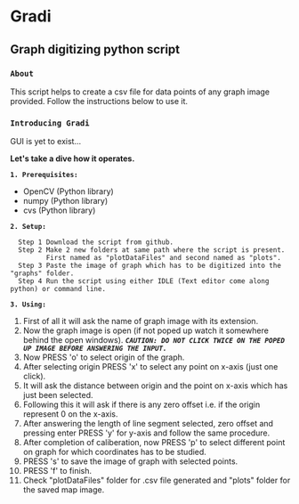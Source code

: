 # Gradi
Graph digitizing python script 
---------------------------------------------------------------------------------------------------------------------------------------
### ```About```
This script helps to create a csv file for data points of any graph image provided. Follow the instructions below to use it.

### ```Introducing Gradi```
GUI is yet to exist...

**Let's take a dive how it operates.**

**```1. Prerequisites:```** 
  * OpenCV (Python library)
  * numpy (Python library)
  * cvs (Python library)

**```2. Setup:```**
```
  Step 1 Download the script from github.
  Step 2 Make 2 new folders at same path where the script is present. 
         First named as "plotDataFiles" and second named as "plots".
  Step 3 Paste the image of graph which has to be digitized into the "graphs" folder.
  Step 4 Run the script using either IDLE (Text editor come along python) or command line.
```

**```3. Using:```**
  1. First of all it will ask the name of graph image with its extension.
  2. Now the graph image is open (if not poped up watch it somewhere behind the open windows).
    ***```CAUTION: DO NOT CLICK TWICE ON THE POPED UP IMAGE BEFORE ANSWERING THE INPUT.```***
  3. Now PRESS 'o' to select origin of the graph.
  4. After selecting origin PRESS 'x' to select any point on x-axis (just one click).
  5. It will ask the distance between origin and the point on x-axis which has just been selected.
  6. Following this it will ask if there is any zero offset i.e. if the origin represent 0 on the x-axis.
  7. After answering the length of line segment selected, zero offset and pressing enter PRESS 'y' for y-axis and follow the same procedure.
  8. After completion of caliberation, now PRESS 'p' to select different point on graph for which coordinates has to be studied.
  9. PRESS 's' to save the image of graph with selected points.
  10. PRESS 'f' to finish.
  11. Check "plotDataFiles" folder for .csv file generated and "plots" folder for the saved map image.
